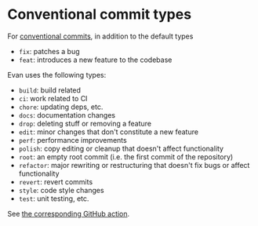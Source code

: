 # Conventional commit types

For [conventional commits](https://www.conventionalcommits.org/en/v1.0.0/),
in addition to the default types

- `fix`: patches a bug
- `feat`: introduces a new feature to the codebase

Evan uses the following types:

- `build`: build related
- `ci`: work related to CI
- `chore`: updating deps, etc.
- `docs`: documentation changes
- `drop`: deleting stuff or removing a feature
- `edit`: minor changes that don't constitute a new feature
- `perf`: performance improvements
- `polish`: copy editing or cleanup that doesn't affect functionality
- `root`: an empty root commit (i.e. the first commit of the repository)
- `refactor`: major rewriting or restructuring that doesn't fix bugs or affect functionality
- `revert`: revert commits
- `style`: code style changes
- `test`: unit testing, etc.

See [the corresponding GitHub action](.github/workflows/conv-commit.yml).
